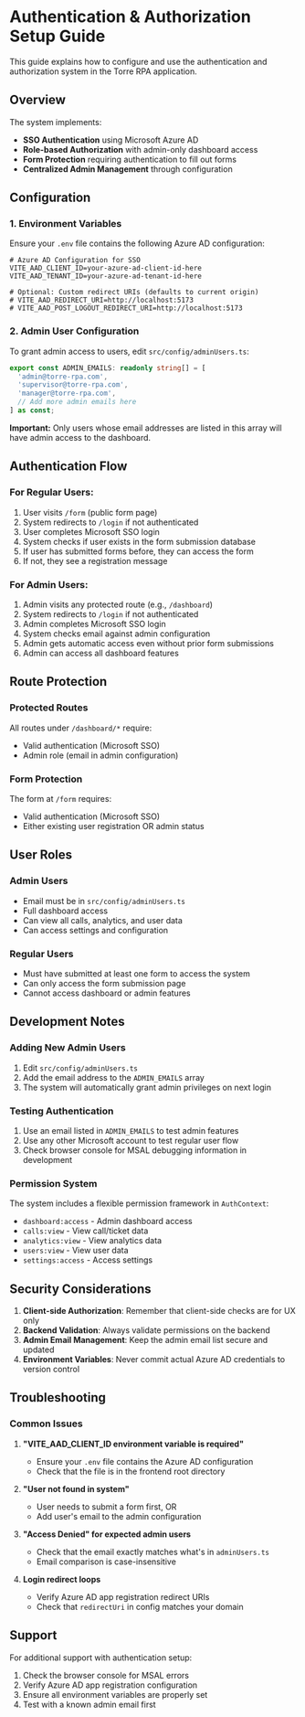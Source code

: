 # Authentication & Authorization Setup Guide

This guide explains how to configure and use the authentication and authorization system in the Torre RPA application.

## Overview

The system implements:
- **SSO Authentication** using Microsoft Azure AD
- **Role-based Authorization** with admin-only dashboard access
- **Form Protection** requiring authentication to fill out forms
- **Centralized Admin Management** through configuration

## Configuration

### 1. Environment Variables

Ensure your `.env` file contains the following Azure AD configuration:

```env
# Azure AD Configuration for SSO
VITE_AAD_CLIENT_ID=your-azure-ad-client-id-here
VITE_AAD_TENANT_ID=your-azure-ad-tenant-id-here

# Optional: Custom redirect URIs (defaults to current origin)
# VITE_AAD_REDIRECT_URI=http://localhost:5173
# VITE_AAD_POST_LOGOUT_REDIRECT_URI=http://localhost:5173
```

### 2. Admin User Configuration

To grant admin access to users, edit `src/config/adminUsers.ts`:

```typescript
export const ADMIN_EMAILS: readonly string[] = [
  'admin@torre-rpa.com',
  'supervisor@torre-rpa.com',
  'manager@torre-rpa.com',
  // Add more admin emails here
] as const;
```

**Important:** Only users whose email addresses are listed in this array will have admin access to the dashboard.

## Authentication Flow

### For Regular Users:
1. User visits `/form` (public form page)
2. System redirects to `/login` if not authenticated
3. User completes Microsoft SSO login
4. System checks if user exists in the form submission database
5. If user has submitted forms before, they can access the form
6. If not, they see a registration message

### For Admin Users:
1. Admin visits any protected route (e.g., `/dashboard`)
2. System redirects to `/login` if not authenticated  
3. Admin completes Microsoft SSO login
4. System checks email against admin configuration
5. Admin gets automatic access even without prior form submissions
6. Admin can access all dashboard features

## Route Protection

### Protected Routes
All routes under `/dashboard/*` require:
- Valid authentication (Microsoft SSO)
- Admin role (email in admin configuration)

### Form Protection
The form at `/form` requires:
- Valid authentication (Microsoft SSO)
- Either existing user registration OR admin status

## User Roles

### Admin Users
- Email must be in `src/config/adminUsers.ts`
- Full dashboard access
- Can view all calls, analytics, and user data
- Can access settings and configuration

### Regular Users
- Must have submitted at least one form to access the system
- Can only access the form submission page
- Cannot access dashboard or admin features

## Development Notes

### Adding New Admin Users
1. Edit `src/config/adminUsers.ts`
2. Add the email address to the `ADMIN_EMAILS` array
3. The system will automatically grant admin privileges on next login

### Testing Authentication
1. Use an email listed in `ADMIN_EMAILS` to test admin features
2. Use any other Microsoft account to test regular user flow
3. Check browser console for MSAL debugging information in development

### Permission System
The system includes a flexible permission framework in `AuthContext`:
- `dashboard:access` - Admin dashboard access
- `calls:view` - View call/ticket data
- `analytics:view` - View analytics data
- `users:view` - View user data
- `settings:access` - Access settings

## Security Considerations

1. **Client-side Authorization**: Remember that client-side checks are for UX only
2. **Backend Validation**: Always validate permissions on the backend
3. **Admin Email Management**: Keep the admin email list secure and updated
4. **Environment Variables**: Never commit actual Azure AD credentials to version control

## Troubleshooting

### Common Issues

1. **"VITE_AAD_CLIENT_ID environment variable is required"**
   - Ensure your `.env` file contains the Azure AD configuration
   - Check that the file is in the frontend root directory

2. **"User not found in system"**
   - User needs to submit a form first, OR
   - Add user's email to the admin configuration

3. **"Access Denied" for expected admin users**
   - Check that the email exactly matches what's in `adminUsers.ts`
   - Email comparison is case-insensitive

4. **Login redirect loops**
   - Verify Azure AD app registration redirect URIs
   - Check that `redirectUri` in config matches your domain

## Support

For additional support with authentication setup:
1. Check the browser console for MSAL errors
2. Verify Azure AD app registration configuration
3. Ensure all environment variables are properly set
4. Test with a known admin email first